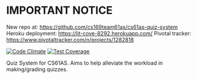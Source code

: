 IMPORTANT NOTICE
================

New repo at\:        https://github.com/cs169team61as/cs61as-quiz-system
Heroku deployment\:  https://lit-cove-8292.herokuapp.com/
Pivotal tracker\:    https://www.pivotaltracker.com/n/projects/1282818

[![Code Climate](https://codeclimate.com/github/Mduchamp/cs61as-quiz-system/badges/gpa.svg)](https://codeclimate.com/github/Mduchamp/cs61as-quiz-system)
[![Test Coverage](https://codeclimate.com/github/Mduchamp/cs61as-quiz-system/badges/coverage.svg)](https://codeclimate.com/github/Mduchamp/cs61as-quiz-system)

Quiz System for CS61AS. Aims to help alleviate the workload in making/grading
quizzes.
